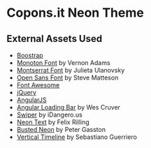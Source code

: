 Copons.it Neon Theme
====================

External Assets Used
--------------------

* [Boostrap](http://getbootstrap.com/)
* [Monoton Font](http://www.google.com/fonts/specimen/Monoton) by Vernon Adams
* [Montserrat Font](http://www.google.com/fonts/specimen/Montserrat) by Julieta Ulanovsky
* [Open Sans Font](http://www.google.com/fonts/specimen/Open+Sans) by Steve Matteson
* [Font Awesome](http://fortawesome.github.io/Font-Awesome/)
* [jQuery](https://jquery.com/)
* [AngularJS](https://angularjs.org/)
* [Angular Loading Bar](http://chieffancypants.github.io/angular-loading-bar/) by Wes Cruver
* [Swiper](http://www.idangero.us/swiper/) by iDangero.us
* [Neon Text](http://f-rilling.com/articles/?title=Fancy-Neon-Text-Effects-with-CSS3) by Felix Rilling
* [Busted Neon](http://www.broken-links.com/2011/06/27/a-busted-neon-sign-with-css-animations/) by Peter Gasston
* [Vertical Timeline](http://codyhouse.co/gem/vertical-timeline/) by Sebastiano Guerriero